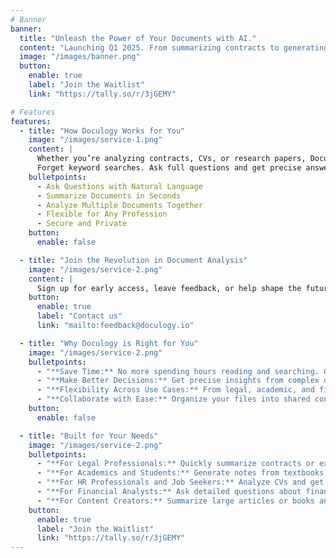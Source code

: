 ```yaml
---
# Banner
banner:
  title: "Unleash the Power of Your Documents with AI."
  content: "Launching Q1 2025. From summarizing contracts to generating study notes, Doculogy transforms how you interact with text. Upload your documents, ask questions, and get answers instantly."
  image: "/images/banner.png"
  button:
    enable: true
    label: "Join the Waitlist"
    link: "https://tally.so/r/3jGEMY"

# Features
features:
  - title: "How Doculogy Works for You"
    image: "/images/service-1.png"
    content: |
      Whether you’re analyzing contracts, CVs, or research papers, Doculogy adapts to your needs.
      Forget keyword searches. Ask full questions and get precise answers from your documents.
    bulletpoints:
      - Ask Questions with Natural Language
      - Summarize Documents in Seconds
      - Analyze Multiple Documents Together
      - Flexible for Any Profession
      - Secure and Private
    button:
      enable: false

  - title: "Join the Revolution in Document Analysis"
    image: "/images/service-2.png"
    content: |
      Sign up for early access, leave feedback, or help shape the future of Doculogy.
    button:
      enable: true
      label: "Contact us"
      link: "mailto:feedback@doculogy.io"

  - title: "Why Doculogy is Right for You"
    image: "/images/service-2.png"
    bulletpoints:
      - "**Save Time:** No more spending hours reading and searching. Get what you need instantly."
      - "**Make Better Decisions:** Get precise insights from complex documents so you can act with confidence."
      - "**Flexibility Across Use Cases:** From legal, academic, and financial documents to personal projects, Doculogy works for everyone."
      - "**Collaborate with Ease:** Organize your files into shared contexts and work smarter with your team."
    button:
      enable: false

  - title: "Built for Your Needs"
    image: "/images/service-2.png"
    bulletpoints:
      - "**For Legal Professionals:** Quickly summarize contracts or extract specific clauses without reading every page."
      - "**For Academics and Students:** Generate notes from textbooks, research papers, or lecture materials to enhance your learning."
      - "**For HR Professionals and Job Seekers:** Analyze CVs and get actionable feedback to make improvements in minutes."
      - "**For Financial Analysts:** Ask detailed questions about financial reports and balance sheets to find key metrics fast."
      - "**For Content Creators:** Summarize large articles or books and extract key insights for your next big idea."
    button:
      enable: true
      label: "Join the Waitlist"
      link: "https://tally.so/r/3jGEMY"
---
```


